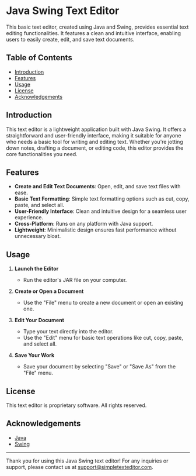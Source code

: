 # Java Swing Text Editor

This basic text editor, created using Java and Swing, provides essential text editing functionalities. It features a clean and intuitive interface, enabling users to easily create, edit, and save text documents.

## Table of Contents

- [Introduction](#introduction)
- [Features](#features)
- [Usage](#usage)
- [License](#license)
- [Acknowledgements](#acknowledgements)

## Introduction

This text editor is a lightweight application built with Java Swing. It offers a straightforward and user-friendly interface, making it suitable for anyone who needs a basic tool for writing and editing text. Whether you're jotting down notes, drafting a document, or editing code, this editor provides the core functionalities you need.

## Features

- **Create and Edit Text Documents**: Open, edit, and save text files with ease.
- **Basic Text Formatting**: Simple text formatting options such as cut, copy, paste, and select all.
- **User-Friendly Interface**: Clean and intuitive design for a seamless user experience.
- **Cross-Platform**: Runs on any platform with Java support.
- **Lightweight**: Minimalistic design ensures fast performance without unnecessary bloat.

## Usage

1. **Launch the Editor**
   - Run the editor's JAR file on your computer.
   
2. **Create or Open a Document**
   - Use the "File" menu to create a new document or open an existing one.

3. **Edit Your Document**
   - Type your text directly into the editor.
   - Use the "Edit" menu for basic text operations like cut, copy, paste, and select all.

4. **Save Your Work**
   - Save your document by selecting "Save" or "Save As" from the "File" menu.

## License

This text editor is proprietary software. All rights reserved.

## Acknowledgements

- [Java](https://www.oracle.com/java/)
- [Swing](https://docs.oracle.com/javase/8/docs/technotes/guides/swing/index.html)

---

Thank you for using this Java Swing text editor! For any inquiries or support, please contact us at support@simpletexteditor.com.
